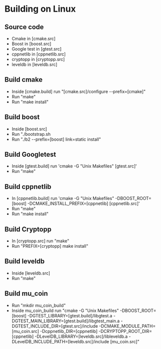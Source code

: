 # Building on Linux

## Source code
* Cmake in [cmake.src]
* Boost in [boost.src]
* Google test in [gtest.src]
* cppnetlib in [cppnetlib.src]
* cryptopp in [cryptopp.src]
* leveldb in [leveldb.src]

## Build cmake
* Inside [cmake.build] run "[cmake.src]/configure --prefix=[cmake]"
* Run "make"
* Run "make install"

## Build boost
* Inside [boost.src]
* Run "./bootstrap.sh
* Run "./b2 --prefix=[boost] link=static install"

## Build Googletest
* Inside [gtest.build] run 'cmake -G "Unix Makefiles" [gtest.src]'
* Run "make"

## Build cppnetlib
* In [cppnetlib.build] run 'cmake -G "Unix Makefiles" -DBOOST_ROOT=[boost] -DCMAKE_INSTALL_PREFIX=[cppnetlib] [cppnetlib.src]'
* Run "make"
* Run "make install"

## Build Cryptopp
* In [cryptopp.src] run "make"
* Run "PREFIX=[cryptopp] make install"

## Build leveldb
* Inside [leveldb.src]
* Run "make"

## Build mu_coin
* Run "mkdir mu_coin_build"
* Inside mu_coin_build run "cmake -G "Unix Makefiles" -DBOOST_ROOT=[boost] -DGTEST_LIBRARY=[gtest.build]/libgtest.a -DGTEST_MAIN_LIBRARY=[gtest.build]/libgtest_main.a -DGTEST_INCLUDE_DIR=[gtest.src]/include -DCMAKE_MODULE_PATH=[mu_coin.src] -Dcppnetlib_DIR=[cppnetlib] -DCRYPTOPP_ROOT_DIR=[cppnetlib] -DLevelDB_LIBRARY=[leveldb.src]/libleveldb.a -DLevelDB_INCLUDE_PATH=[leveldb.src]/include [mu_coin.src]"